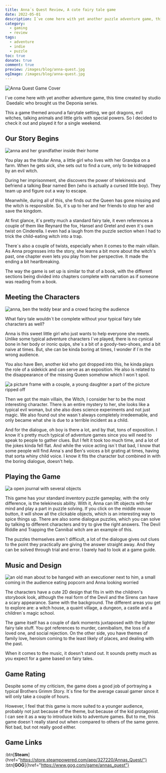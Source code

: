 ```yaml
---
title: Anna´s Quest Review, A cute fairy tale game
date: 2022-05-01
description: I´ve come here with yet another puzzle adventure game, this time created by studio  Daedalic who brought us the Deponia series and with a fairytale setting.
category:
  - gaming
  - review
tags:
  - adventure
  - indie
  - puzzle
toc: true
donate: true
comment: true
preview: /images/blog/anna-quest.jpg
ogImage: /images/blog/anna-quest.jpg
---
```

![Anna Quest Game Cover](/images/blog/anna-quest.jpg)

I´ve come here with yet another adventure game, this time created by studio  Daedalic who brought us the Deponia series.

This a game themed around a fairytale setting, we got dragons, evil witches, talking animals and little girls with special powers. So I decided to check it out and played it for a single weekend.

## **Our Story Begins**

![anna and her grandfather inside their home](/images/2022/annasquest1.jpg)

You play as the titular Anna, a little girl who lives with her Grandpa on a farm. When he gets sick, she sets out to find a cure, only to be kidnapped by an evil witch.

During her imprisonment, she discovers the power of telekinesis and befriend a talking Bear named Ben (who is actually a cursed little boy). They team up and figure out a way to escape.

Meanwhile, during all of this, she finds out the Queen has gone missing and the witch is responsible. So, it´s up to her and her friends to stop her and save the kingdom.

At first glance, it´s pretty much a standard fairy tale, it even references a couple of them like Reynard the fox, Hansel and Gretel and even it´s own twist on Cinderella. I even had a laugh from the puzzle section when I had to trick the child-eating witch into a trap.

There´s also a couple of twists, especially when it comes to the main villain. As Anna progresses into the story, she learns a bit more about the witch's past, one chapter even lets you play from her perspective. It made the ending a bit heartbreaking.

The way the game is set up is similar to that of a book, with the different sections being divided into chapters complete with narration as if someone was reading from a book.

## **Meeting the Characters**

![anna, ben the teddy bear and a crowd facing the audience](/images/2022/annabear.jpg#center)


What fairy tale wouldn´t be complete without your typical fairy tale characters as well?

Anna is this sweet little girl who just wants to help everyone she meets. Unlike some typical adventure characters I´ve played, there is no cynical bone in her body or ironic quips, she´s a bit of a goody-two-shoes, and a bit naive at times. But, she can be kinda boring at times, I wonder if I´m the wrong audience.

You also have Ben, another kid who got dropped into this, he kinda plays the role of a sidekick and can serve as an exposition. He also is related to the disappearance of the missing Queen somehow which I won´t spoil.


![a picture frame with a couple, a young daughter a part of the picture ripped off](/images/2022/annaphoto.jpg)

Then we got the main villain, the Witch, I consider her to be the most interesting character. There is an entire mystery to her, she looks like a typical evil woman, but she also does science experiments and not just magic. We also found out she wasn´t always completely irredeemable, and only became what she is due to a terrible incident as a child.

And for the dialogue, oh boy is there a lot, and by that, tons of exposition. I know it´s pretty much typical of adventure games since you will need to speak to people to gather clues. But I felt it took too much time, and a lot of the jokes kinda fell flat. And while the voice acting isn´t that bad, I know that some people will find Anna´s and Ben's voices a bit grating at times, having that sorta whiny child voice. I know it fits the character but combined in with the boring dialogue, doesn't help.

## **Playing the Game**

![a open journal with several objects](/images/2022/bookquest.jpg)

This game has your standard inventory puzzle gameplay, with the only difference, is the telekinesis ability. With it, Anna can lift objects with her mind and play a part in puzzle solving. If you click on the middle mouse button, it will show all the clickable objects, which is an interesting way to spice things up. There are also some dialogue puzzles, which you can solve by talking to different characters and try to give the right answers. The Devil Riddle and Trapping the Cannibal witch are an example of this.

The puzzles themselves aren´t difficult, a lot of the dialogue gives out clues to the point they practically are giving the answer straight away. And they can be solved through trial and error. I barely had to look at a game guide.

## **Music and Design**


![an old man about to be hanged with an executioner next to him, a small coming in the audience eating popcorn and Anna looking worried](/images/2022/annaquestexecution.jpg)

The characters have a cute 2D design that fits in with the children's storybook look, although the real form of the Devil and the Sirens can have a scary appearance. Same with the background. The different areas you get to explore are: a witch house, a quaint village, a dungeon, a castle and a children´s magic school.

The game itself has a couple of dark moments juxtaposed with the lighter fairy tale stuff. You got references to murder, cannibalism, the loss of a loved one, and social rejection. On the other side, you have themes of family love, heroism coming to the least likely of places, and dealing with the past.

When it comes to the music, it doesn't stand out. It sounds pretty much as you expect for a game based on fairy tales.



## **Game Rating**

Despite some of my criticism, the game does a good job of portraying a typical Brothers Grimm Story. It´s fine for the average casual gamer since it will only take a couple of hours.

However, I feel that this game is more suited to a younger audience, probably not just because of the theme, but because of the kid protagonist. I can see it as a way to introduce kids to adventure games. But to me, this game doesn´t really stand out when compared to others of the same genre. Not bad, but not really good either.



## **Game Links**

:btn[**Steam**]{href="https://store.steampowered.com/app/327220/Annas_Quest/"}  :btn[**GOG**]{href="https://www.gog.com/game/annas_quest"} 

